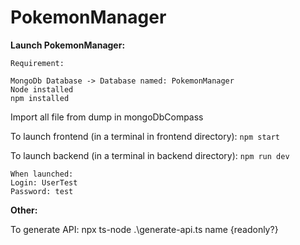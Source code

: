 # PokemonManager

**Launch PokemonManager:**

```
Requirement:

MongoDb Database -> Database named: PokemonManager
Node installed
npm installed
```
Import all file from dump in mongoDbCompass


To launch frontend (in a terminal in frontend directory): 
`
npm start
`

To launch backend (in a terminal in backend directory): 
`
npm run dev
`

```
When launched:
Login: UserTest
Password: test
```

**Other:**

To generate API:  npx ts-node .\generate-api.ts name {readonly?}
